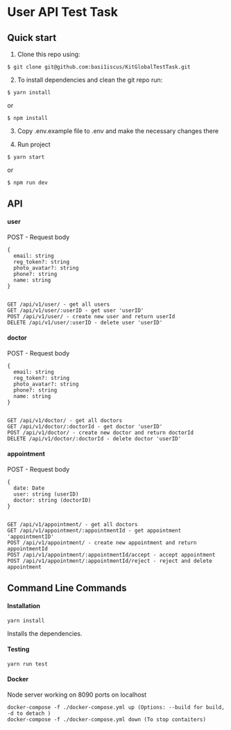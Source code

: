 # User API Test Task

## Quick start

1. Clone this repo using:
  ```shell
  $ git clone git@github.com:basi1iscus/KitGlobalTestTask.git
  ```

2. To install dependencies and clean the git repo run:

  ```shell
  $ yarn install
  ```

  or

  ```shell
  $ npm install
  ```
3. Copy .env.example file to .env and make the necessary changes there

4. Run project

  ```shell
  $ yarn start
  ```
  or

  ```shell
  $ npm run dev
  ```

## API

#### user


POST - Request body 
```Shell
{ 
  email: string
  reg_token?: string
  photo_avatar?: string
  phone?: string
  name: string
}
```

```Shell

GET /api/v1/user/ - get all users
GET /api/v1/user/:userID - get user 'userID'
POST /api/v1/user/ - create new user and return userId
DELETE /api/v1/user/:userID - delete user 'userID'
```

#### doctor


POST - Request body 
```Shell
{ 
  email: string
  reg_token?: string
  photo_avatar?: string
  phone?: string
  name: string
}
```

```Shell

GET /api/v1/doctor/ - get all doctors
GET /api/v1/doctor/:doctorId - get doctor 'userID'
POST /api/v1/doctor/ - create new doctor and return doctorId
DELETE /api/v1/doctor/:doctorId - delete doctor 'userID'
```
#### appointment


POST - Request body 
```Shell
{ 
  date: Date
  user: string (userID)
  doctor: string (doctorID)
}
```

```Shell

GET /api/v1/appointment/ - get all doctors
GET /api/v1/appointment/:appointmentId - get appointment 'appointmentID'
POST /api/v1/appointment/ - create new appointment and return appointmentId
POST /api/v1/appointment/:appointmentId/accept - accept appointment
POST /api/v1/appointment/:appointmentId/reject - reject and delete appointment
```

## Command Line Commands

#### Installation

```Shell
yarn install
```
Installs the dependencies.

#### Testing

```Shell
yarn run test
```

#### Docker
Node server working on 8090 ports on localhost

```run
docker-compose -f ./docker-compose.yml up (Options: --build for build, -d to detach )
docker-compose -f ./docker-compose.yml down (To stop contaiters)
```
